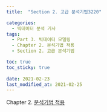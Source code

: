 ```yaml
---
title:  "Section 2. 고급 분석기법3220"

categories:
  - 빅데이터 분석 기사
tags: 
  - Part 3. 빅데이터 모델링
  - Chapter 2. 분석기법 적용
  - Section 2. 고급 분석기법

toc: true
toc_sticky: true
 
date: 2021-02-23
last_modified_at: 2021-02-25
---
```


Chapter 2. [분석기법 적용]()